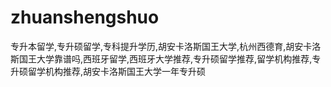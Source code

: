 # zhuanshengshuo
专升本留学,专升硕留学,专科提升学历,胡安卡洛斯国王大学,杭州西德育,胡安卡洛斯国王大学靠谱吗,西班牙留学,西班牙大学推荐,专升硕留学推荐,留学机构推荐,专升硕留学机构推荐,胡安卡洛斯国王大学一年专升硕
